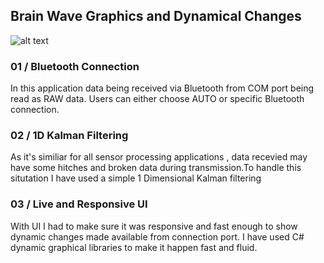 
## Brain Wave Graphics and Dynamical Changes
![alt text](https://i.ibb.co/80mJyGB/Screenshot-83.png)

### 01 / Bluetooth Connection
In this application data being received via Bluetooth from COM port being read as RAW data. Users can either choose AUTO or specific Bluetooth connection.

### 02 / 1D Kalman Filtering
As it's similiar for all sensor processing applications , data recevied may have some hitches and broken data during transmission.To handle this situtation I have used a simple 1 Dimensional Kalman filtering

### 03 / Live and Responsive UI
With UI I had to make sure it was responsive and fast enough to show dynamic changes made available from connection port. I have used C# dynamic graphical libraries to make it happen fast and fluid.
